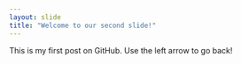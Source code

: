 ```yaml
---
layout: slide
title: "Welcome to our second slide!"
---
```

This is my first post on GitHub.
Use the left arrow to go back!
